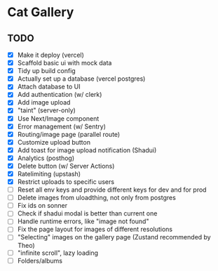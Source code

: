 # Cat Gallery

## TODO

- [x] Make it deploy (vercel)
- [x] Scaffold basic ui with mock data
- [x] Tidy up build config
- [x] Actually set up a database (vercel postgres)
- [x] Attach database to UI
- [x] Add authentication (w/ clerk)
- [x] Add image upload
- [x] "taint" (server-only)
- [x] Use Next/Image component
- [x] Error management (w/ Sentry)
- [x] Routing/image page (parallel route)
- [x] Customize upload button
- [x] Add toast for image upload notification (Shadui)
- [x] Analytics (posthog)
- [x] Delete button (w/ Server Actions)
- [x] Ratelimiting (upstash)
- [x] Restrict uploads to specific users
- [ ] Reset all env keys and provide different keys for dev and for prod
- [ ] Delete images from uloadthing, not only from postgres
- [ ] Fix ids on sonner
- [ ] Check if shadui modal is better than current one
- [ ] Handle runtime errors, like "image not found"
- [ ] Fix the page layout for images of different resolutions
- [ ] "Selecting" images on the gallery page (Zustand recommended by Theo)
- [ ] "infinite scroll", lazy loading
- [ ] Folders/albums